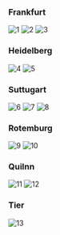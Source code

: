 
### Frankfurt
<img class="w90percent" src="/images/bt/germany/ram.jpg" alt="1">
<img class="w90percent" src="/images/bt/germany/car2.jpg" alt="2">
<img class="w90percent" src="/images/bt/germany/audi.jpg" alt="3">

### Heidelberg
<img class="w90percent" src="/images/bt/germany/heidel1.jpg" alt="4">
<img class="w90percent" src="/images/bt/germany/heidel2.jpg" alt="5">

### Suttugart
<img class="w90percent" src="/images/bt/germany/sut.jpg" alt="6">
<img class="w90percent" src="/images/bt/germany/sut2.jpg" alt="7">
<img class="w90percent" src="/images/bt/germany/mai.jpg" alt="8">

### Rotemburg
<img class="w90percent" src="/images/bt/germany/rot2.jpg" alt="9">
<img class="w90percent" src="/images/bt/germany/rot3.jpg" alt="10">

### Quilnn
<img class="w90percent" src="/images/bt/germany/quil1.jpg" alt="11">
<img class="w90percent" src="/images/bt/germany/quil2.jpg" alt="12">

### Tier
<img class="w90percent" src="/images/bt/germany/tier.jpg" alt="13">